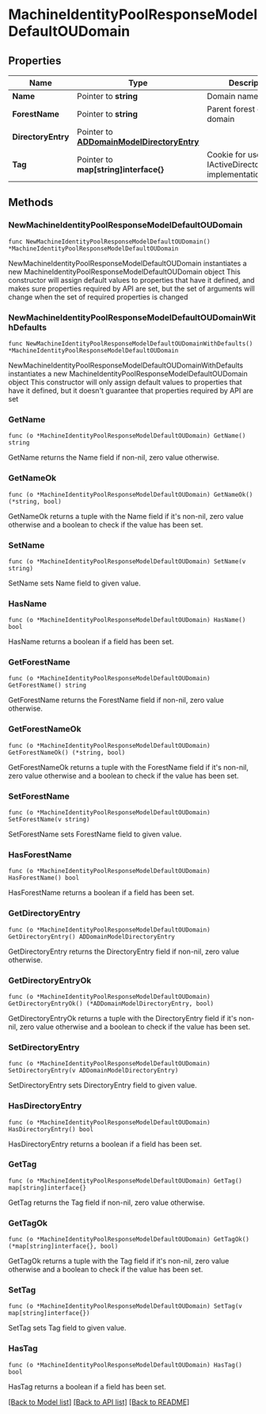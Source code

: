 # MachineIdentityPoolResponseModelDefaultOUDomain

## Properties

Name | Type | Description | Notes
------------ | ------------- | ------------- | -------------
**Name** | Pointer to **string** | Domain name | [optional] 
**ForestName** | Pointer to **string** | Parent forest of this domain | [optional] 
**DirectoryEntry** | Pointer to [**ADDomainModelDirectoryEntry**](ADDomainModelDirectoryEntry.md) |  | [optional] 
**Tag** | Pointer to **map[string]interface{}** | Cookie for use by the IActiveDirectoryService implementation | [optional] 

## Methods

### NewMachineIdentityPoolResponseModelDefaultOUDomain

`func NewMachineIdentityPoolResponseModelDefaultOUDomain() *MachineIdentityPoolResponseModelDefaultOUDomain`

NewMachineIdentityPoolResponseModelDefaultOUDomain instantiates a new MachineIdentityPoolResponseModelDefaultOUDomain object
This constructor will assign default values to properties that have it defined,
and makes sure properties required by API are set, but the set of arguments
will change when the set of required properties is changed

### NewMachineIdentityPoolResponseModelDefaultOUDomainWithDefaults

`func NewMachineIdentityPoolResponseModelDefaultOUDomainWithDefaults() *MachineIdentityPoolResponseModelDefaultOUDomain`

NewMachineIdentityPoolResponseModelDefaultOUDomainWithDefaults instantiates a new MachineIdentityPoolResponseModelDefaultOUDomain object
This constructor will only assign default values to properties that have it defined,
but it doesn't guarantee that properties required by API are set

### GetName

`func (o *MachineIdentityPoolResponseModelDefaultOUDomain) GetName() string`

GetName returns the Name field if non-nil, zero value otherwise.

### GetNameOk

`func (o *MachineIdentityPoolResponseModelDefaultOUDomain) GetNameOk() (*string, bool)`

GetNameOk returns a tuple with the Name field if it's non-nil, zero value otherwise
and a boolean to check if the value has been set.

### SetName

`func (o *MachineIdentityPoolResponseModelDefaultOUDomain) SetName(v string)`

SetName sets Name field to given value.

### HasName

`func (o *MachineIdentityPoolResponseModelDefaultOUDomain) HasName() bool`

HasName returns a boolean if a field has been set.

### GetForestName

`func (o *MachineIdentityPoolResponseModelDefaultOUDomain) GetForestName() string`

GetForestName returns the ForestName field if non-nil, zero value otherwise.

### GetForestNameOk

`func (o *MachineIdentityPoolResponseModelDefaultOUDomain) GetForestNameOk() (*string, bool)`

GetForestNameOk returns a tuple with the ForestName field if it's non-nil, zero value otherwise
and a boolean to check if the value has been set.

### SetForestName

`func (o *MachineIdentityPoolResponseModelDefaultOUDomain) SetForestName(v string)`

SetForestName sets ForestName field to given value.

### HasForestName

`func (o *MachineIdentityPoolResponseModelDefaultOUDomain) HasForestName() bool`

HasForestName returns a boolean if a field has been set.

### GetDirectoryEntry

`func (o *MachineIdentityPoolResponseModelDefaultOUDomain) GetDirectoryEntry() ADDomainModelDirectoryEntry`

GetDirectoryEntry returns the DirectoryEntry field if non-nil, zero value otherwise.

### GetDirectoryEntryOk

`func (o *MachineIdentityPoolResponseModelDefaultOUDomain) GetDirectoryEntryOk() (*ADDomainModelDirectoryEntry, bool)`

GetDirectoryEntryOk returns a tuple with the DirectoryEntry field if it's non-nil, zero value otherwise
and a boolean to check if the value has been set.

### SetDirectoryEntry

`func (o *MachineIdentityPoolResponseModelDefaultOUDomain) SetDirectoryEntry(v ADDomainModelDirectoryEntry)`

SetDirectoryEntry sets DirectoryEntry field to given value.

### HasDirectoryEntry

`func (o *MachineIdentityPoolResponseModelDefaultOUDomain) HasDirectoryEntry() bool`

HasDirectoryEntry returns a boolean if a field has been set.

### GetTag

`func (o *MachineIdentityPoolResponseModelDefaultOUDomain) GetTag() map[string]interface{}`

GetTag returns the Tag field if non-nil, zero value otherwise.

### GetTagOk

`func (o *MachineIdentityPoolResponseModelDefaultOUDomain) GetTagOk() (*map[string]interface{}, bool)`

GetTagOk returns a tuple with the Tag field if it's non-nil, zero value otherwise
and a boolean to check if the value has been set.

### SetTag

`func (o *MachineIdentityPoolResponseModelDefaultOUDomain) SetTag(v map[string]interface{})`

SetTag sets Tag field to given value.

### HasTag

`func (o *MachineIdentityPoolResponseModelDefaultOUDomain) HasTag() bool`

HasTag returns a boolean if a field has been set.


[[Back to Model list]](../README.md#documentation-for-models) [[Back to API list]](../README.md#documentation-for-api-endpoints) [[Back to README]](../README.md)


